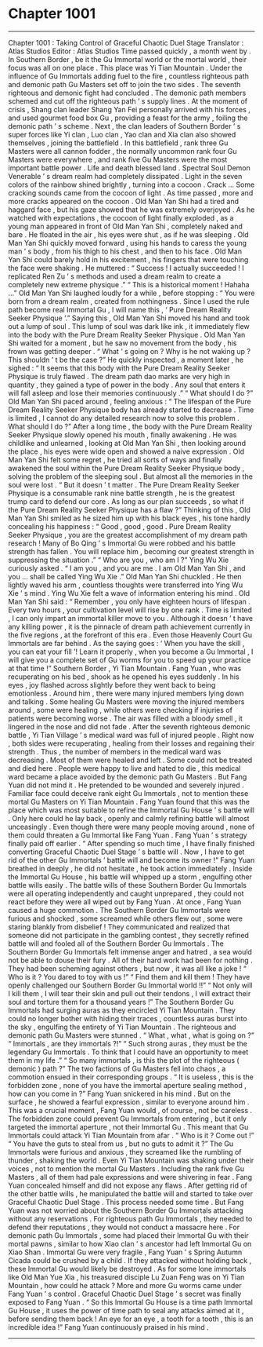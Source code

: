 
# Chapter 1001


---

Chapter 1001 : Taking Control of Graceful Chaotic Duel Stage
Translator :
Atlas Studios
Editor :
Atlas Studios
Time passed quickly , a month went by .
In Southern Border , be it the Gu Immortal world or the mortal world , their focus was all on one place .
This place was Yi Tian Mountain .
Under the influence of Gu Immortals adding fuel to the fire , countless righteous path and demonic path Gu Masters set off to join the two sides .
The seventh righteous and demonic fight had concluded .
The demonic path members schemed and cut off the righteous path ’ s supply lines .
At the moment of crisis , Shang clan leader Shang Yan Fei personally arrived with his forces , and used gourmet food box Gu , providing a feast for the army , foiling the demonic path ’ s scheme .
Next , the clan leaders of Southern Border ’ s super forces like Yi clan , Luo clan , Yao clan and Xia clan also showed themselves , joining the battlefield .
In this battlefield , rank three Gu Masters were all cannon fodder , the normally uncommon rank four Gu Masters were everywhere , and rank five Gu Masters were the most important battle power .
Life and death blessed land .
Spectral Soul Demon Venerable ’ s dream realm had completely dissipated .
Light in the seven colors of the rainbow shined brightly , turning into a cocoon .
Crack …
Some cracking sounds came from the cocoon of light .
As time passed , more and more cracks appeared on the cocoon .
Old Man Yan Shi had a tired and haggard face , but his gaze showed that he was extremely overjoyed .
As he watched with expectations , the cocoon of light finally exploded , as a young man appeared in front of Old Man Yan Shi , completely naked and bare .
He floated in the air , his eyes were shut , as if he was sleeping .
Old Man Yan Shi quickly moved forward , using his hands to caress the young man ’ s body , from his thigh to his chest , and then to his face .
Old Man Yan Shi could barely hold in his excitement , his fingers that were touching the face were shaking .
He muttered : “ Success ! I actually succeeded ! I replicated Ren Zu ’ s methods and used a dream realm to create a completely new extreme physique .”
“ This is a historical moment ! Hahaha …”
Old Man Yan Shi laughed loudly for a while , before stopping : “ You were born from a dream realm , created from nothingness . Since I used the rule path become real Immortal Gu , I will name this , ‘ Pure Dream Reality Seeker Physique ’.”
Saying this , Old Man Yan Shi moved his hand and took out a lump of soul .
This lump of soul was dark like ink , it immediately flew into the body with the Pure Dream Reality Seeker Physique .
Old Man Yan Shi waited for a moment , but he saw no movement from the body , his frown was getting deeper .
“ What ’ s going on ? Why is he not waking up ? This shouldn ’ t be the case ?”
He quickly inspected , a moment later , he sighed : “ It seems that this body with the Pure Dream Reality Seeker Physique is truly flawed . The dream path dao marks are very high in quantity , they gained a type of power in the body . Any soul that enters it will fall asleep and lose their memories continuously .”
“ What should I do ?” Old Man Yan Shi paced around , feeling anxious : “ The lifespan of the Pure Dream Reality Seeker Physique body has already started to decrease . Time is limited , I cannot do any detailed research now to solve this problem . What should I do ?”
After a long time , the body with the Pure Dream Reality Seeker Physique slowly opened his mouth , finally awakening .
He was childlike and unlearned , looking at Old Man Yan Shi , then looking around the place , his eyes were wide open and showed a naive expression .
Old Man Yan Shi felt some regret , he tried all sorts of ways and finally awakened the soul within the Pure Dream Reality Seeker Physique body , solving the problem of the sleeping soul . But almost all the memories in the soul were lost .
“ But it doesn ’ t matter . The Pure Dream Reality Seeker Physique is a consumable rank nine battle strength , he is the greatest trump card to defend our core . As long as our plan succeeds , so what if the Pure Dream Reality Seeker Physique has a flaw ?”
Thinking of this , Old Man Yan Shi smiled as he sized him up with his black eyes , his tone hardly concealing his happiness : “ Good , good , good . Pure Dream Reality Seeker Physique , you are the greatest accomplishment of my dream path research ! Many of Bo Qing ’ s Immortal Gu were robbed and his battle strength has fallen . You will replace him , becoming our greatest strength in suppressing the situation .”
“ Who are you , who am I ?” Ying Wu Xie curiously asked .
“ I am you , and you are me . I am Old Man Yan Shi , and you … shall be called Ying Wu Xie .” Old Man Yan Shi chuckled .
He then lightly waved his arm , countless thoughts were transferred into Ying Wu Xie ’ s mind .
Ying Wu Xie felt a wave of information entering his mind .
Old Man Yan Shi said : “ Remember , you only have eighteen hours of lifespan . Every two hours , your cultivation level will rise by one rank . Time is limited , I can only impart an immortal killer move to you . Although it doesn ’ t have any killing power , it is the pinnacle of dream path achievement currently in the five regions , at the forefront of this era . Even those Heavenly Court Gu Immortals are far behind . As the saying goes : ‘ When you have the skill , you can eat your fill ’! Learn it properly , when you become a Gu Immortal , I will give you a complete set of Gu worms for you to speed up your practice at that time !”
Southern Border , Yi Tian Mountain .
Fang Yuan , who was recuperating on his bed , shook as he opened his eyes suddenly .
In his eyes , joy flashed across slightly before they went back to being emotionless .
Around him , there were many injured members lying down and talking . Some healing Gu Masters were moving the injured members around , some were healing , while others were checking if injuries of patients were becoming worse .
The air was filled with a bloody smell , it lingered in the nose and did not fade .
After the seventh righteous demonic battle , Yi Tian Village ’ s medical ward was full of injured people . Right now , both sides were recuperating , healing from their losses and regaining their strength .
Thus , the number of members in the medical ward was decreasing .
Most of them were healed and left . Some could not be treated and died here .
People were happy to live and hated to die , this medical ward became a place avoided by the demonic path Gu Masters .
But Fang Yuan did not mind it .
He pretended to be wounded and severely injured . Familiar face could deceive rank eight Gu Immortals , not to mention these mortal Gu Masters on Yi Tian Mountain .
Fang Yuan found that this was the place which was most suitable to refine the Immortal Gu House ’ s battle will .
Only here could he lay back , openly and calmly refining battle will almost unceasingly .
Even though there were many people moving around , none of them could threaten a Gu Immortal like Fang Yuan .
Fang Yuan ’ s strategy finally paid off earlier .
“ After spending so much time , I have finally finished converting Graceful Chaotic Duel Stage ’ s battle will . Now , I have to get rid of the other Gu Immortals ’ battle will and become its owner !”
Fang Yuan breathed in deeply , he did not hesitate , he took action immediately .
Inside the Immortal Gu House , his battle will whipped up a storm , engulfing other battle wills easily .
The battle wills of these Southern Border Gu Immortals were all operating independently and caught unprepared , they could not react before they were all wiped out by Fang Yuan .
At once , Fang Yuan caused a huge commotion .
The Southern Border Gu Immortals were furious and shocked , some screamed while others flew out , some were staring blankly from disbelief !
They communicated and realized that someone did not participate in the gambling contest , they secretly refined battle will and fooled all of the Southern Border Gu Immortals .
The Southern Border Gu Immortals felt immense anger and hatred , a sea would not be able to douse their fury .
All of their hard work had been for nothing .
They had been scheming against others , but now , it was all like a joke !
“ Who is it ? You dared to toy with us !”
“ Find them and kill them ! They have openly challenged our Southern Border Gu Immortal world !!”
“ Not only will I kill them , I will tear their skin and pull out their tendons , I will extract their soul and torture them for a thousand years !”
The Southern Border Gu Immortals had surging auras as they encircled Yi Tian Mountain .
They could no longer bother with hiding their traces , countless auras burst into the sky , engulfing the entirety of Yi Tian Mountain .
The righteous and demonic path Gu Masters were stunned .
“ What , what , what is going on ?”
“ Immortals , are they immortals ?!”
“ Such strong auras , they must be the legendary Gu Immortals . To think that I could have an opportunity to meet them in my life .”
“ So many immortals , is this the plot of the righteous ( demonic ) path ?”
The two factions of Gu Masters fell into chaos , a commotion ensued in their corresponding groups .
“ It is useless , this is the forbidden zone , none of you have the immortal aperture sealing method , how can you come in ?” Fang Yuan snickered in his mind .
But on the surface , he showed a fearful expression , similar to everyone around him .
This was a crucial moment , Fang Yuan would , of course , not be careless .
The forbidden zone could prevent Gu Immortals from entering , but it only targeted the immortal aperture , not their Immortal Gu . This meant that Gu Immortals could attack Yi Tian Mountain from afar .
“ Who is it ? Come out !”
“ You have the guts to steal from us , but no guts to admit it ?”
The Gu Immortals were furious and anxious , they screamed like the rumbling of thunder , shaking the world .
Even Yi Tian Mountain was shaking under their voices , not to mention the mortal Gu Masters . Including the rank five Gu Masters , all of them had pale expressions and were shivering in fear .
Fang Yuan concealed himself and did not expose any flaws .
After getting rid of the other battle wills , he manipulated the battle will and started to take over Graceful Chaotic Duel Stage .
This process needed some time .
But Fang Yuan was not worried about the Southern Border Gu Immortals attacking without any reservations .
For righteous path Gu Immortals , they needed to defend their reputations , they would not conduct a massacre here . For demonic path Gu Immortals , some had placed their Immortal Gu with their mortal pawns , similar to how Xiao clan ’ s ancestor had left Immortal Gu on Xiao Shan .
Immortal Gu were very fragile , Fang Yuan ’ s Spring Autumn Cicada could be crushed by a child .
If they attacked without holding back , these Immortal Gu would likely be destroyed .
As for some lone immortals like Old Man Yue Xia , his treasured disciple Lu Zuan Feng was on Yi Tian Mountain , how could he attack ?
More and more Gu worms came under Fang Yuan ’ s control .
Graceful Chaotic Duel Stage ’ s secret was finally exposed to Fang Yuan .
“ So this Immortal Gu House is a time path Immortal Gu House , it uses the power of time path to seal any attacks aimed at it , before sending them back ! An eye for an eye , a tooth for a tooth , this is an incredible idea !”
Fang Yuan continuously praised in his mind .

---

